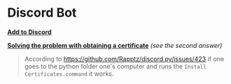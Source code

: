 # Discord Bot

[**Add to Discord**](https://discordapp.com/oauth2/authorize?&client_id=855554239991906335&scope=bot&permissions=67584)

[**Solving the problem with obtaining a certificate**](https://stackoverflow.com/questions/55012726/discord-py-unable-to-get-certificate) *(see the second answer)*
> According to https://github.com/Rapptz/discord.py/issues/423 if one goes to the python folder one's computer and runs the `Install Certificates.command` it works.

